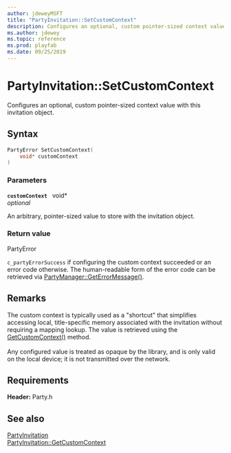 ```yaml
---
author: jdeweyMSFT
title: "PartyInvitation::SetCustomContext"
description: Configures an optional, custom pointer-sized context value with this invitation object.
ms.author: jdewey
ms.topic: reference
ms.prod: playfab
ms.date: 09/25/2019
---
```


# PartyInvitation::SetCustomContext  

Configures an optional, custom pointer-sized context value with this invitation object.  

## Syntax  
  
```cpp
PartyError SetCustomContext(  
    void* customContext  
)  
```  
  
### Parameters  
  
**`customContext`** &nbsp; void*  
*optional*  
  
An arbitrary, pointer-sized value to store with the invitation object.  
  
  
### Return value  
PartyError
  
```c_partyErrorSuccess``` if configuring the custom context succeeded or an error code otherwise. The human-readable form of the error code can be retrieved via [PartyManager::GetErrorMessage()](../../PartyManager/methods/partymanager_geterrormessage.md).
  
## Remarks  
  
The custom context is typically used as a "shortcut" that simplifies accessing local, title-specific memory associated with the invitation without requiring a mapping lookup. The value is retrieved using the [GetCustomContext()](partyinvitation_getcustomcontext.md) method. <br /><br /> Any configured value is treated as opaque by the library, and is only valid on the local device; it is not transmitted over the network.
  
## Requirements  
  
**Header:** Party.h
  
## See also  
[PartyInvitation](../partyinvitation.md)  
[PartyInvitation::GetCustomContext](partyinvitation_getcustomcontext.md)
  
  
